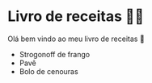 # Livro de receitas :man_cook:

Olá bem vindo ao meu livro de receitas :wave:

- Strogonoff de frango
- Pavê
- Bolo de cenouras